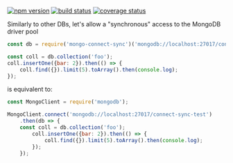 [![npm version][npm-image]][npm-url]
[![build status][travis-image]][travis-url]
[![coverage status][codecov-image]][codecov-url]

Similarly to other DBs, let's allow a "synchronous" access to the MongoDB driver pool

```js
const db = require('mongo-connect-sync')('mongodb://localhost:27017/connect-sync-test');

const coll = db.collection('foo');
coll.insertOne({bar: 2}).then(() => {
	coll.find({}).limit(5).toArray().then(console.log);
});
```

is equivalent to:

```js
const MongoClient = require('mongodb');

MongoClient.connect('mongodb://localhost:27017/connect-sync-test')
	.then(db => {
    const coll = db.collection('foo');
		coll.insertOne({bar: 2}).then(() => {
			coll.find({}).limit(5).toArray().then(console.log);
		});
	});
```

[npm-image]: https://img.shields.io/npm/v/mongo-connect-sync.svg?style=flat-square
[npm-url]: https://www.npmjs.com/package/mongo-connect-sync
[travis-image]: https://img.shields.io/travis/caub/mongo-connect-sync.svg?style=flat-square
[travis-url]: https://travis-ci.org/caub/mongo-connect-sync
[codecov-image]: https://img.shields.io/codecov/c/github/caub/mongo-connect-sync.svg?style=flat-square
[codecov-url]: https://codecov.io/gh/caub/mongo-connect-sync